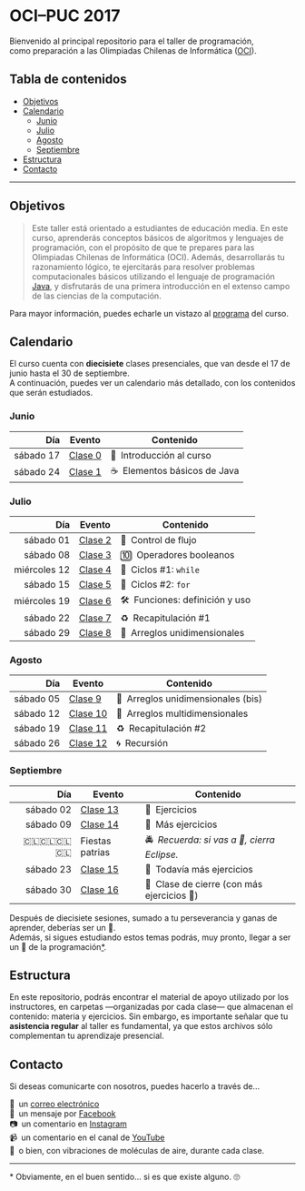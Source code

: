
# OCI–PUC 2017

Bienvenido al principal repositorio para el taller de programación,  
como preparación a las Olimpiadas Chilenas de Informática ([OCI]).

## Tabla de contenidos

- [Objetivos](#objetivos)
- [Calendario](#calendario)
  - [Junio](#junio)
  - [Julio](#julio)
  - [Agosto](#agosto)
  - [Septiembre](#septiembre)
- [Estructura](#estructura)
- [Contacto](#contacto)

---

## Objetivos

> Este taller está orientado a estudiantes de educación media.
  En este curso, aprenderás conceptos básicos de algoritmos y lenguajes de programación,
  con el propósito de que te prepares para las Olimpiadas Chilenas de Informática (OCI).
  Además, desarrollarás tu razonamiento lógico, te ejercitarás para resolver problemas
  computacionales básicos utilizando el lenguaje de programación [Java], y disfrutarás
  de una primera introducción en el extenso campo de las ciencias de la computación.

Para mayor información, puedes echarle un vistazo al [programa](programa.pdf) del curso.

## Calendario

El curso cuenta con **diecisiete** clases presenciales,
que van desde el 17 de junio hasta el 30 de septiembre.  
A continuación, puedes ver un calendario más detallado,
con los contenidos que serán estudiados.

### Junio

Día       | Evento              | Contenido
---------:| ------------------- | --------------------------------------
sábado 17 | [Clase 0](clase-00) | :hatching_chick: Introducción al curso
sábado 24 | [Clase 1](clase-01) | :coffee: Elementos básicos de Java

### Julio

Día          | Evento              | Contenido
------------:| ------------------- | --------------------------------------------
   sábado 01 | [Clase 2](clase-02) | :twisted_rightwards_arrows: Control de flujo
   sábado 08 | [Clase 3](clase-03) | :keycap_ten: Operadores booleanos
miércoles 12 | [Clase 4](clase-04) | :repeat: Ciclos \#1: `while`
   sábado 15 | [Clase 5](clase-05) | :repeat: Ciclos \#2: `for`
miércoles 19 | [Clase 6](clase-06) | :hammer_and_wrench: Funciones: definición y uso
   sábado 22 | [Clase 7](clase-07) | :recycle: Recapitulación \#1
   sábado 29 | [Clase 8](clase-08) | :blossom: Arreglos unidimensionales

### Agosto

Día       | Evento               | Contenido
---------:| -------------------- | ------------------------------------------------
sábado 05 | [Clase  9](clase-09) | :cherry_blossom: Arreglos unidimensionales (bis)
sábado 12 | [Clase 10](clase-10) | :bouquet: Arreglos multidimensionales
sábado 19 | [Clase 11](clase-11) | :recycle: Recapitulación \#2
sábado 26 | [Clase 12](clase-12) | :cyclone: Recursión

### Septiembre

Día                          | Evento               | Contenido
----------------------------:| -------------------- | ------------------------
sábado 02                    | [Clase 13](clase-13) | :closed_book: Ejercicios
sábado 09                    | [Clase 14](clase-14) | :green_book: Más ejercicios
:chile::chile::chile::chile: | Fiestas patrias      | :oncoming_police_car: _Recuerda: si vas a :wine_glass:, cierra Eclipse._
sábado 23                    | [Clase 15](clase-15) | :blue_book: Todavía más ejercicios
sábado 30                    | [Clase 16](clase-16) | :hatched_chick: Clase de cierre (con más ejercicios :orange_book:)

Después de diecisiete sesiones, sumado a tu perseverancia y ganas de aprender,
deberías ser un :hatched_chick:.  
Además, si sigues estudiando estos temas podrás, muy pronto,
llegar a ser un :chicken: de la programación[\*](#footnote).

## Estructura

En este repositorio, podrás encontrar el material de apoyo utilizado por los instructores,
en carpetas —organizadas por cada clase— que almacenan el contenido: materia y ejercicios.
Sin embargo, es importante señalar que tu **asistencia regular** al taller es fundamental,
ya que estos archivos sólo complementan tu aprendizaje presencial.

## Contacto

Si deseas comunicarte con nosotros, puedes hacerlo a través de…

:incoming_envelope: un [correo electrónico]  
:busts_in_silhouette: un mensaje por [Facebook]  
:camera: un comentario en [Instagram]  
:video_camera: un comentario en el canal de [YouTube]  
:speech_balloon: o bien, con vibraciones de moléculas de aire, durante cada clase.

---

<a name='footnote'>\*</a>
Obviamente, en el buen sentido… si es que existe alguno. :roll_eyes:

[/]:# (Enlaces externos)

[OCI]:                http://www.olimpiada-informatica.cl
[Java]:               https://es.wikipedia.org/wiki/Java_(lenguaje_de_programación)

[correo electrónico]: mailto:taller.puc.oci@gmail.com
[Facebook]:           https://www.facebook.com/TallerOCI.PUC/
[Instagram]:          https://www.instagram.com/taller.oci.puc/
[YouTube]:            https://www.youtube.com/channel/UCpj40cy5gpp7r_FopInRgLg
